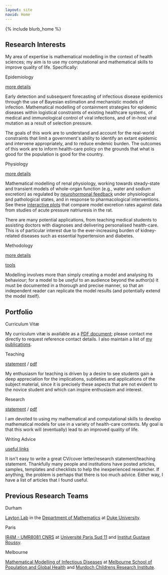```yaml
---
layout: site
navid: Home
---
```

{% include blurb_home %}

## Research Interests

My area of expertise is mathematical modelling in the context of health
sciences; my aim is to use my computational and mathematical skills to
improve quality of life.
Specifically:

<div class="lcol">
<p class="colname">Epidemiology</p>
<p class="colitem"><a href="portfolio/research.html#epi">more
details</a></p>
</div>

Early detection and subsequent forecasting of infectious disease epidemics
through the use of Bayesian estimation and mechanistic models of infection.
Mathematical modelling of containment strategies for epidemic diseases within
logistical constraints of existing healthcare systems, of medical and
immunological control of viral infections, and of in-host viral mutation as a
result of selection pressure.

The goals of this work are to understand and account for the real-world
constraints that limit a government's ability to identify an extant epidemic
and intervene appropriately, and to reduce endemic burden.
The outcomes of this work are to inform health-care policy on the grounds that
what is good for the population is good for the country.

<div class="lcol">
<p class="colname">Physiology</p>
<p class="colitem"><a href="portfolio/research.html#renal">more
details</a></p>
</div>

Mathematical modelling of renal physiology, working towards steady-state and
transient models of whole-organ function (e.g., water and sodium excretion) as
regulated by
[neurohormonal feedback](http://www.handwrittentutorials.com/videos.php?id=42)
under physiological and pathological states, and in response to
pharmacological interventions.
See these [interactive plots](model/rfc/) that compare model excretion rates
against data from studies of acute pressure natriuresis in the rat.

There are many potential applications, from teaching medical students to
assisting doctors with diagnoses and delivering personalised health-care.
This is of particular interest due to the ever-increasing burden of
kidney-related diseases such as essential hypertension and diabetes.

<div class="lcol">
<p class="colname">Methodology</p>
<p class="colitem"><a href="portfolio/research.html#pub">more
details</a></p>
<p class="colitem"><a href="tools">tools</a></p>
</div>

Modelling involves more than simply creating a model and analysing its
behaviour; for a model to be <em>useful</em> to an audience beyond the
author(s) it must be documented in a thorough and precise manner, so that an
independent reader can replicate the model results (and potentially extend the
model itself).

## Portfolio

<div class="lcol">
<p class="colname">Curriculum Vit&aelig;</p>
</div>

My curriculum vitæ is available as a
[PDF document](portfolio/cv_online.pdf); please contact me directly
to request reference contact details.
I also maintain a list of [my publications](pubs).

<div class="lcol">
<p class="colname">Teaching</p>
<p class="colitem"><a href="portfolio/teaching.html">statement</a> /
<a href="portfolio/teaching.pdf">pdf</a></p>
</div>

My enthusiasm for teaching is driven by a desire to see students gain a deep
appreciation for the implications, subtleties and applications of the subject
material, since it is precisely these aspects that are not evident to the
novice student and which can inspire enthusiasm and interest.

<div class="lcol">
<p class="colname">Research</p>
<p class="colitem"><a href="portfolio/research.html">statement</a> /
<a href="portfolio/research.pdf">pdf</a></p>
</div>

I am devoted to using my mathematical and computational skills to develop
mathematical models for use in a variety of health-care contexts.
My goal is that this work will (eventually) lead to an improved quality of
life.

<div class="lcol">
<p class="colname">Writing Advice</p>
<p class="colitem"><a href="writing">useful links</a></p>
</div>

It isn't easy to write a great CV/cover letter/research statement/teaching
statement.
Thankfully many people and institutions have posted articles, samples,
templates and checklists to help the inexperienced researcher.
If anything, the problem is perhaps that there is too much advice.
Either way, I have a list of articles that I found useful.

## Previous Research Teams

<div class="lcol">
<p class="colname">Durham</p>
</div>

<a href="http://www.math.duke.edu/~alayton/">Layton Lab</a> in the
<a href="http://math.duke.edu/">Department of Mathematics</a> at
<a href="http://www.duke.edu/">Duke University</a>.

<div class="lcol">
<p class="colname">Paris</p>
</div>

<a href="http://www.ir4m.u-psud.fr/">IR4M - UMR8081 CNRS</a> at
<a href="http://www.u-psud.fr/">Université Paris Sud 11</a> and
<a href="http://www.igr.fr/en/page/team-5-ir4m-umr-8081_3540">Institut
Gustave Roussy</a>.

<div class="lcol">
<p class="colname">Melbourne</p>
</div>

<a href="http://mathmodelling.sph.unimelb.edu.au/">Mathematical Modelling of
Infectious Diseases</a> at
<a href="http://www.mspgh.unimelb.edu.au/">Melbourne School of Population and
Global Health</a> and
<a href="http://www.mcri.edu.au/">Murdoch Childrens Research Institute</a>.
